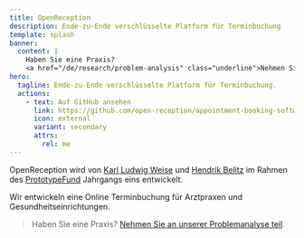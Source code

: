 ```yaml
---
title: OpenReception
description: Ende-zu-Ende verschlüsselte Platform für Terminbuchung
template: splash
banner:
  content: |
    Haben Sie eine Praxis?
    <a href="/de/research/problem-analysis" class="underline">Nehmen Sie an unserer Problemanalyse teil</a>
hero:
  tagline: Ende-zu-Ende verschlüsselte Platform für Terminbuchung.
  actions:
    - text: Auf GitHub ansehen
      link: https://github.com/open-reception/appointment-booking-software
      icon: external
      variant: secondary
      attrs:
        rel: me
---
```


OpenReception wird von [Karl Ludwig Weise](https://ludwigweise.de) und [Hendrik Belitz](https://innovation-through-understanding.de/) im Rahmen des [PrototypeFund](https://prototypefund.de/) Jahrgangs eins entwickelt.

Wir entwickeln eine Online Terminbuchung für Arztpraxen und Gesundheitseinrichtungen.

> Haben Sie eine Praxis? [Nehmen Sie an unserer Problemanalyse teil](/de/research/problem-analysis).
